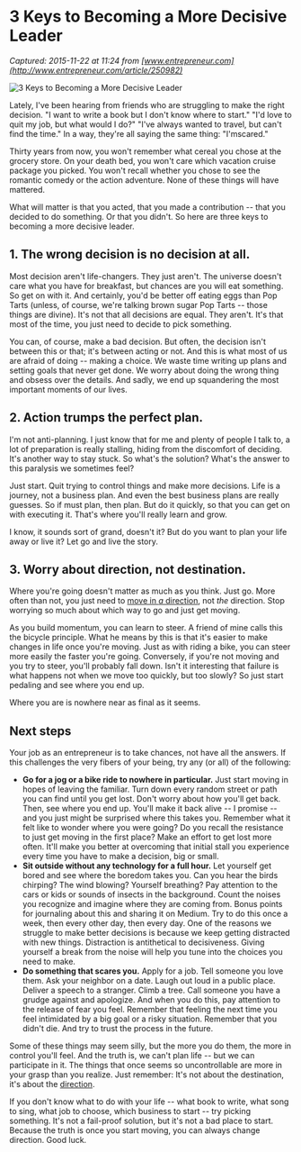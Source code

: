 # 3 Keys to Becoming a More Decisive Leader

_Captured: 2015-11-22 at 11:24 from [www.entrepreneur.com](http://www.entrepreneur.com/article/250982)_

![3 Keys to Becoming a More Decisive Leader](https://assets.entrepreneur.com/content/16x9/822/20150206160048-woman-thinking-scenery-decisions.jpeg)

Lately, I've been hearing from friends who are struggling to make the right decision. "I want to write a book but I don't know where to start." "I'd love to quit my job, but what would I do?" "I've always wanted to travel, but can't find the time." In a way, they're all saying the same thing: "I'mscared."

Thirty years from now, you won't remember what cereal you chose at the grocery store. On your death bed, you won't care which vacation cruise package you picked. You won't recall whether you chose to see the romantic comedy or the action adventure. None of these things will have mattered.

What will matter is that you acted, that you made a contribution -- that you decided to do something. Or that you didn't. So here are three keys to becoming a more decisive leader.

## 1\. The wrong decision is no decision at all.

Most decision aren't life-changers. They just aren't. The universe doesn't care what you have for breakfast, but chances are you will eat something. So get on with it. And certainly, you'd be better off eating eggs than Pop Tarts (unless, of course, we're talking brown sugar Pop Tarts -- those things are divine). It's not that all decisions are equal. They aren't. It's that most of the time, you just need to decide to pick something.

You can, of course, make a bad decision. But often, the decision isn't between this or that; it's between acting or not. And this is what most of us are afraid of doing -- making a choice. We waste time writing up plans and setting goals that never get done. We worry about doing the wrong thing and obsess over the details. And sadly, we end up squandering the most important moments of our lives.

## 2\. Action trumps the perfect plan.

I'm not anti-planning. I just know that for me and plenty of people I talk to, a lot of preparation is really stalling, hiding from the discomfort of deciding. It's another way to stay stuck. So what's the solution? What's the answer to this paralysis we sometimes feel?

Just start. Quit trying to control things and make more decisions. Life is a journey, not a business plan. And even the best business plans are really guesses. So if must plan, then plan. But do it quickly, so that you can get on with executing it. That's where you'll really learn and grow.

I know, it sounds sort of grand, doesn't it? But do you want to plan your life away or live it? Let go and live the story.

## 3\. Worry about direction, not destination. 

Where you're going doesn't matter as much as you think. Just go. More often than not, you just need to [move in _a_ direction](http://goinswriter.com/right-direction/), not _the_ direction. Stop worrying so much about which way to go and just get moving.

As you build momentum, you can learn to steer. A friend of mine calls this the bicycle principle. What he means by this is that it's easier to make changes in life once you're moving. Just as with riding a bike, you can steer more easily the faster you're going. Conversely, if you're not moving and you try to steer, you'll probably fall down. Isn't it interesting that failure is what happens not when we move too quickly, but too slowly? So just start pedaling and see where you end up.

Where you are is nowhere near as final as it seems.

## Next steps

Your job as an entrepreneur is to take chances, not have all the answers. If this challenges the very fibers of your being, try any (or all) of the following:

  * **Go for a jog or a bike ride to nowhere in particular.** Just start moving in hopes of leaving the familiar. Turn down every random street or path you can find until you get lost. Don't worry about how you'll get back. Then, see where you end up. You'll make it back alive -- I promise -- and you just might be surprised where this takes you. Remember what it felt like to wonder where you were going? Do you recall the resistance to just get moving in the first place? Make an effort to get lost more often. It'll make you better at overcoming that initial stall you experience every time you have to make a decision, big or small.
  * **Sit outside without any technology for a full hour.** Let yourself get bored and see where the boredom takes you. Can you hear the birds chirping? The wind blowing? Yourself breathing? Pay attention to the cars or kids or sounds of insects in the background. Count the noises you recognize and imagine where they are coming from. Bonus points for journaling about this and sharing it on Medium. Try to do this once a week, then every other day, then every day. One of the reasons we struggle to make better decisions is because we keep getting distracted with new things. Distraction is antithetical to decisiveness. Giving yourself a break from the noise will help you tune into the choices you need to make.
  * **Do something that scares you.** Apply for a job. Tell someone you love them. Ask your neighbor on a date. Laugh out loud in a public place. Deliver a speech to a stranger. Climb a tree. Call someone you have a grudge against and apologize. And when you do this, pay attention to the release of fear you feel. Remember that feeling the next time you feel intimidated by a big goal or a risky situation. Remember that you didn't die. And try to trust the process in the future.

Some of these things may seem silly, but the more you do them, the more in control you'll feel. And the truth is, we can't plan life -- but we can participate in it. The things that once seems so uncontrollable are more in your grasp than you realize. Just remember: It's not about the destination, it's about the [direction](http://goinswriter.com/find-your-dream/).

If you don't know what to do with your life -- what book to write, what song to sing, what job to choose, which business to start -- try picking something. It's not a fail-proof solution, but it's not a bad place to start. Because the truth is once you start moving, you can always change direction. Good luck.
